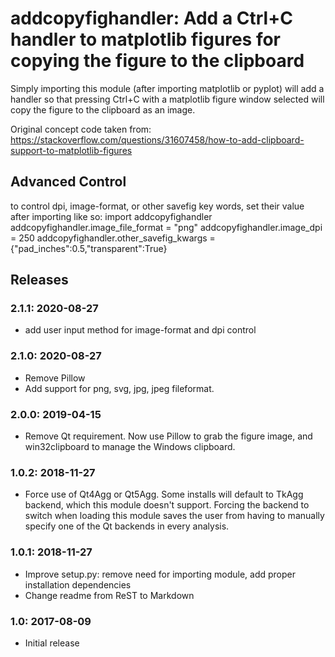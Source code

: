 addcopyfighandler: Add a Ctrl+C handler to matplotlib figures for copying the figure to the clipboard
======================================================================================================

Simply importing this module (after importing matplotlib or pyplot) will add a handler
so that pressing Ctrl+C with a matplotlib figure window selected will copy
the figure to the clipboard as an image.

Original concept code taken from:
https://stackoverflow.com/questions/31607458/how-to-add-clipboard-support-to-matplotlib-figures

Advanced Control
--------
to control dpi, image-format, or other savefig key words, set their value after importing like so:
import addcopyfighandler
addcopyfighandler.image_file_format = "png"
addcopyfighandler.image_dpi = 250
addcopyfighandler.other_savefig_kwargs = {"pad_inches":0.5,"transparent":True}


Releases
--------
### 2.1.1: 2020-08-27

- add user input method for image-format and dpi control

### 2.1.0: 2020-08-27

- Remove Pillow
- Add support for png, svg, jpg, jpeg fileformat.

### 2.0.0: 2019-04-15

- Remove Qt requirement. Now use Pillow to grab the figure image, and win32clipboard to manage the Windows clipboard.


### 1.0.2: 2018-11-27

- Force use of Qt4Agg or Qt5Agg. Some installs will default to TkAgg backend, which this module
doesn't support. Forcing the backend to switch when loading this module saves the user from having
to manually specify one of the Qt backends in every analysis.


### 1.0.1: 2018-11-27

- Improve setup.py: remove need for importing module, add proper installation dependencies
- Change readme from ReST to Markdown


### 1.0: 2017-08-09

- Initial release

